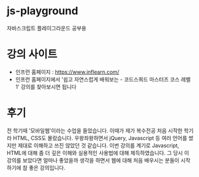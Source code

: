 # js-playground
 자바스크립트 플레이그라운드 공부용

# 강의 사이트
 - 인프런 홈페이지 : https://www.inflearn.com/
 - 인프런 홈페이지에서 '쉽고 자연스럽게 배워보는 - 코드스쿼드 마스터즈 코스 레벨1' 강의를 찾아보시면 됩니다

# 후기
 전 학기때 '모바일웹'이라는 수업을 들었습니다. 이때가 제가 복수전공 처음 시작한 학기라 HTML, CSS도 몰랐습니다. 우왕좌왕하면서 jQuery, Javascript 등 여러 언어를 썼지만 제대로 이해하고 쓰진 않았던 것 같습니다. 이번 강의를 계기로 Javascript, HTML에 대해 좀 더 깊은 이해와 실용적인 사용법에 대해 체득하였습니다. 그 당시 이 강의를 보았다면 얼마나 좋았을까 생각을 하면서 웹에 대해 처음 배우시는 분들이 시작하기에 참 좋은 강의입니다.

